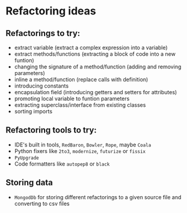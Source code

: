 # Refactoring ideas

## Refactorings to try:
 - extract variable (extract a complex expression into a variable)
 - extract methods/functions (extracting a block of code into a new funtion)
 - changing the signature of a method/function (adding and removing parameters)
 - inline a method/function (replace calls with definition)
 - introducing constants
 - encapsulation field (introducing getters and setters for attributes)
 - promoting local variable to funtion parameters
 - extracting superclass/interface from existing classes
 - sorting imports

## Refactoring tools to try:
 - IDE's built in tools, `RedBaron`, `Bowler`, `Rope`, maybe `Coala`
 - Python fixers like `2to3`, `modernize`, `futurize` or `fissix`
 - `PyUpgrade`
 - Code formatters like `autopep8` or `black`

## Storing data
 - `MongodDb` for storing different refactorings to a given source file and converting to csv files